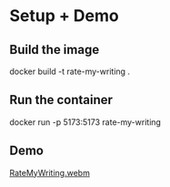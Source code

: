 # Setup + Demo

## Build the image
docker build -t rate-my-writing .  
## Run the container
docker run -p 5173:5173 rate-my-writing  
## Demo  
[RateMyWriting.webm](https://github.com/user-attachments/assets/5fafc604-8406-44b4-907f-4448482923aa)

